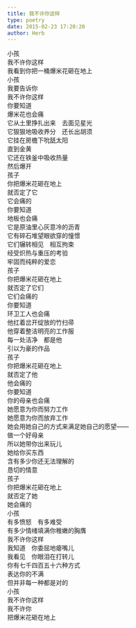 ```yaml
---  
title: 我不许你这样  
type: poetry  
date: 2015-02-23 17:20:20  
author: Herb    
---  
```

小孩  
我不许你这样  
我看到你把一桶爆米花砸在地上  
小孩  
我要告诉你  
我不许你这样    
你要知道  
爆米花也会痛  
它从土里挣扎出来　去面见星光  
它狠狠地吸收养分　还长出胡须  
它挂在房檐下吮舐太阳  
直到金黄  
它还在铁釜中吸收热量  
然后爆开  
孩子  
你把爆米花砸在地上  
就否定了它  
它会痛的    
你要知道  
地板也会痛  
它是原油里心灰意冷的沥青  
它有碎石堆望眼欲穿的憧憬  
它们辗转相见　相互拘束  
经受炽热与重压的考验  
牢固而纯粹的爱恋  
孩子  
你把爆米花砸在地上  
就否定了它们  
它们会痛的    
你要知道  
环卫工人也会痛  
他扛着岔开绽放的竹扫帚  
他穿着整洁明亮的工作服  
每一处洁净　都是他  
引以为豪的作品  
孩子  
你把爆米花砸在地上  
就否定了他  
他会痛的    
你要知道  
你的母亲也会痛  
她愿意为你而努力工作  
她愿意为你而放弃工作  
她会用她自己的方式来满足她自己的愿望——  
做一个好母亲  
所以她带你出来玩儿  
她给你买东西  
含有多少你还无法理解的  
恳切的情意  
孩子  
你把爆米花砸在地上  
就否定了她  
她会痛的    
小孩  
有多愤怒　有多难受  
有多少情绪填满你稚嫩的胸膺  
我不许你这样  
我知道　你委屈地瘪嘴儿  
我看见　你眼泪在打转儿  
你有七千四百五十六种方式  
表达你的不满  
但并非每一种都是对的  
小孩  
我不许你这样  
我不许你  
把爆米花砸在地上